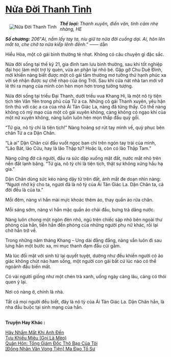 <a href="https://utruyen.com/nua-doi-thanh-tinh/16584/" title="Nửa Đời Thanh Tình"><h1>Nửa Đời Thanh Tình</h1></a><div style="display:table"><img align="right" style="float: left; padding: 10px;" src="https://utruyen.com/images/story/200x260/nua-doi-thanh-tinh.jpg" alt="Nửa Đời Thanh Tình"><b><i>Thể loại</i><i>: </i></b><i>Thanh xuyên, điền văn, tình cảm nhẹ nhàng, HE<p></p></i><b><i>Số chương</i><i>:</i></b><i> 206</i>“<em>Ai, nắm lấy tay ta, níu giữ ta nửa đời cuồng dại. Ai, hôn lên mắt ta, che chở ta nửa kiếp lênh đênh</em>.” —— dẫn<p></p>Hiểu Hòa, một cô gái bình thường tẻ nhạt. Không có câu chuyện gì đặc sắc.<p></p>Nửa đời sống tại thế kỷ 21, gia đình tam lưu bình thường, sau khi tốt nghiệp đại học làm một trợ lý quèn, vừa an phận lại nhỏ bé. Gặp gỡ Chu Duệ Đình, mới khiến nàng biết được một cô gái tầm thường mơ tưởng thứ hạnh phúc xa vời sẽ nhận được sự chế nhạo của ông Trời. Sau khi cửa nát nhà tan mới vỡ lẽ thì ra mạng của mình còn hèn mọn hơn trong tưởng tượng.<p></p>Nửa đời sống tại triều Đại Thanh, dưới triều vua Khang Hi, là một nô tỳ tiện tịch tên Vân Yên trong phủ của Tứ a ca. Những cô gái Thanh xuyên, yêu hận tình thù với các a ca của nhà Ái Tân Giác La, nàng đã từng thấy. Có thể nàng không có mỹ mạo của một cô gái xuyên không, càng không có ngạo khí của một nữ xuyên không, nàng luôn luôn hèn mọn thấp đầu quỳ gối.<p></p>“Tứ gia, nô tỳ chỉ là tiện tịch!” Nàng hoảng sợ rút tay mình về, quỳ phục bên chân Tứ a ca Dận Chân.<p></p>“Là ai” Dận Chân cúi đầu vuốt ngọc ban chỉ trên ngón tay trái của mình, “Lão Bát, lão Cửu, hay là lão Thập tứ? Hoặc là, còn có lão Thập Tam.”<p></p>Nàng cứng đờ cả người, đầu ra sức dập xuống mặt đất, nước mắt nhỏ trên nền đất lạnh băng. “Tứ gia, nô tỳ chỉ là tiện tịch, thật sự không xứng hầu hạ gia.”<p></p>Dận Chân dùng sức kéo nàng dậy từ trên đất, ánh mắt đe doạn nhìn nàng: “Ngươi nhớ kỹ cho ta, ngươi đã là nô tỳ của Ái Tân Giác La. Dận Chân ta, cả đời đều là của ta.”<p></p>Mỗi đêm, nàng vì hắn mài mực khoác thêm áo, thay quần áo rửa chân.<p></p>Mỗi sáng sớm, nàng vì hắn mặc quần áo chải đầu, bưng trà dâng nước.<p></p>Nàng luôn chong một ngòn đèn nhỏ, ngủ trên chiếc sập nhỏ bên ngoài thư phòng của hắn, tiễn hắn đến phòng của những người phụ nữ khác, rồi lại chờ hắn trở về.<p></p>Trong những năm tháng Khang – Ung dài đằng đẵng, nàng vẫn luôn đi sau lưng hắn một bước xa, mi mục thanh đạm đầu cúi gằm.<p></p>Mà lúc đối mặt với sinh tử lại quyết tuyệt, dường như đều khiến người có ảo giác không chút nào ham sống, một người con gái bất cứ lúc nào có thể ngoảnh đầu biến mất.<p></p>Có vài người giống như một chén trà xanh, uống ngày càng lâu, càng có thói quen ỷ lại.<p></p>Nơi có nàng ở, chính là nhà.<p></p>Tất cả mọi người đều biết, đây là nô tỳ của Ái Tân Giác La. Dận Chân hắn, là nha đầu buộc tại sinh mạng của hắn.</div><p><br><b>Truyện Hay Khác :</b></p><a href="https://utruyen.com/hay-nham-mat-khi-anh-den/2263/" alt="Hãy Nhắm Mắt Khi Anh Đến">Hãy Nhắm Mắt Khi Anh Đến</a><br/><a href="https://github.com/quanluxury/ngontinhhot/tree/master/truyenhay/19523/" alt="Tựu Khiếu Miêu (Gọi Là Mèo)">Tựu Khiếu Miêu (Gọi Là Mèo)</a><br/><a href="https://github.com/quanluxury/ngontinhhot/tree/master/truyenhay/14581/" alt="Quân Hôn: Tổng Giám Đốc Thô Bạo Của Tôi">Quân Hôn: Tổng Giám Đốc Thô Bạo Của Tôi</a><br/><a href="https://truyenngontinhay.wordpress.com/2019/10/03/dong-nhan-van-vong-tien-ma-dao-to-su/" alt="[Đồng Nhân Văn Vong Tiện] Ma Đạo Tổ Sư">[Đồng Nhân Văn Vong Tiện] Ma Đạo Tổ Sư</a><br/>